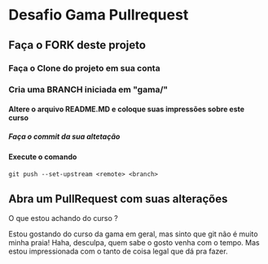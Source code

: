 # Desafio Gama Pullrequest

## Faça o FORK deste projeto

### Faça o Clone do projeto em sua conta

### Cria uma BRANCH iniciada em "gama/"

#### Altere o arquivo README.MD e coloque suas impressões sobre este curso

##### Faça o commit da sua altetação

#### Execute o comando

`git push --set-upstream <remote> <branch>`

## Abra um PullRequest com suas alterações

O que estou achando do curso ?

Estou gostando do curso da gama em geral, mas sinto que git não é muito minha praia! Haha, desculpa, quem sabe o gosto venha com o tempo. Mas estou impressionada com o tanto de coisa legal que dá pra fazer.
